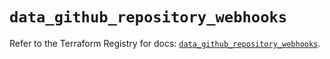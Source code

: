 # `data_github_repository_webhooks`

Refer to the Terraform Registry for docs: [`data_github_repository_webhooks`](https://registry.terraform.io/providers/integrations/github/5.44.0/docs/data-sources/repository_webhooks).

